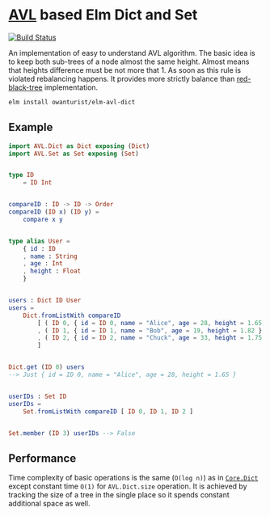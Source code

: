 # [AVL](https://en.wikipedia.org/wiki/AVL_tree) based Elm Dict and Set

[![Build Status](https://travis-ci.com/owanturist/elm-avl-dict.svg?branch=master)](https://travis-ci.com/owanturist/elm-avl-dict)

An implementation of easy to understand AVL algorithm.
The basic idea is to keep both sub-trees of a node almost the same height.
Almost means that heights difference must be not more that 1.
As soon as this rule is violated rebalancing happens.
It provides more strictly balance than
[red-black-tree](https://en.wikipedia.org/wiki/Red%E2%80%93black_tree) implementation.

```bash
elm install owanturist/elm-avl-dict
```

## Example

```elm
import AVL.Dict as Dict exposing (Dict)
import AVL.Set as Set exposing (Set)


type ID
    = ID Int


compareID : ID -> ID -> Order
compareID (ID x) (ID y) =
    compare x y


type alias User =
    { id : ID
    , name : String
    , age : Int
    , height : Float
    }


users : Dict ID User
users =
    Dict.fromListWith compareID
        [ ( ID 0, { id = ID 0, name = "Alice", age = 28, height = 1.65 } )
        , ( ID 1, { id = ID 1, name = "Bob", age = 19, height = 1.82 } )
        , ( ID 2, { id = ID 2, name = "Chuck", age = 33, height = 1.75 } )
        ]


Dict.get (ID 0) users
--> Just { id = ID 0, name = "Alice", age = 28, height = 1.65 }


userIDs : Set ID
userIDs =
    Set.fromListWith compareID [ ID 0, ID 1, ID 2 ]


Set.member (ID 3) userIDs --> False

```

## Performance

Time complexity of basic operations is the same (`O(log n)`) as in
[`Core.Dict`](https://package.elm-lang.org/packages/elm/core/latest/Dict)
except constant time `O(1)` for `AVL.Dict.size` operation.
It is achieved by tracking the size of a tree in the single place
so it spends constant additional space as well.
